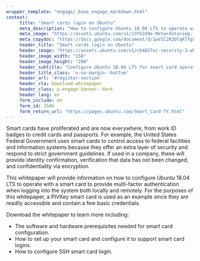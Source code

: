 ```yaml
---
wrapper_template: "engage/_base_engage_markdown.html"
context:
     title: "Smart cards login on Ubuntu"
     meta_description: "How to configure Ubuntu 18.04 LTS to operate with a smart card"
     meta_image: "https://assets.ubuntu.com/v1/13f62d9e-Meta+data+img.jpg"
     meta_copydoc: "https://docs.google.com/document/d/1wVIC2R2OlqKTXgS97QsIi5txwKlpXpynX4bbWTXgXxo"
     header_title: "Smart cards login on Ubuntu"
     header_image: "https://assets.ubuntu.com/v1/cb4837ec-security-3-white.svg"
     header_image_width: "150"
     header_image_height: "200"
     header_subtitle: "Configure Ubuntu 18.04 LTS for smart card operation"
     header_title_class: 'u-no-margin--bottom'
     header_url: '#register-section'
     header_cta: Download whitepaper
     header_class: p-engage-banner--dark
     header_lang: en
     form_include: en
     form_id: 3506
     form_return_url: "https://pages.ubuntu.com/Smart_Card-TY.html"
---
```


Smart cards have proliferated and are now everywhere, from work ID badges to credit cards and passports. For example, the United States Federal Government uses smart cards to control access to federal facilities and information systems because they offer an extra layer of security and respond to strict government guidelines. If used in a company, these will provide identity confirmation, verification that data has not been changed, and confidentiality via encryption.

This whitepaper will provide information on how to configure Ubuntu 18.04 LTS to operate with a smart card to provide multi-factor authentication when logging into the system both locally and remotely. For the purposes of this whitepaper, a PIVKey smart card is used as an example since they are readily accessible and contain a few basic credentials.

Download the whitepaper to learn more including:

<ul class="p-list">
  <li class="p-list__item is-ticked">The software and hardware prerequisites needed for smart card configuration.</li> 
  <li class="p-list__item is-ticked">How to set up your smart card and configure it to support smart card logins.</li>
  <li class="p-list__item is-ticked">How to configure SSH smart card login.</li>
</ul>

